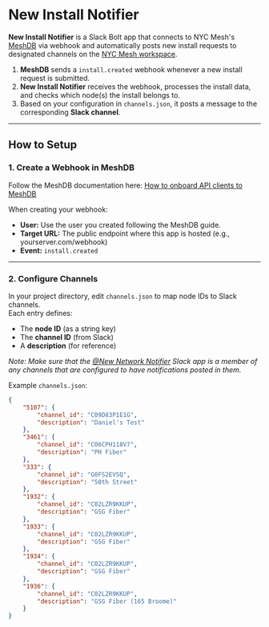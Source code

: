 # New Install Notifier

**New Install Notifier** is a Slack Bolt app that connects to NYC Mesh's [MeshDB](https://github.com/nycmeshnet/meshdb) via webhook and automatically posts new install requests to designated channels on the [NYC Mesh workspace](https://slack.nycmesh.net).  

1. **MeshDB** sends a `install.created` webhook whenever a new install request is submitted.
2. **New Install Notifier** receives the webhook, processes the install data, and checks which node(s) the install belongs to.
3. Based on your configuration in `channels.json`, it posts a message to the corresponding **Slack channel**.

---

## How to Setup

### 1. Create a Webhook in MeshDB
Follow the MeshDB documentation here: [How to onboard API clients to MeshDB](https://wiki.nycmesh.net/books/6-services-software/page/how-to-onboard-api-clients-to-meshdb#bkmrk-adding-a-new-webhook)

When creating your webhook:
- **User:** Use the user you created following the MeshDB guide.
- **Target URL:** The public endpoint where this app is hosted (e.g., yourserver.com/webhook)
- **Event:** `install.created`  

---

### 2. Configure Channels

In your project directory, edit `channels.json` to map node IDs to Slack channels.  
Each entry defines:
- The **node ID** (as a string key)
- The **channel ID** (from Slack)
- A **description** (for reference)

_Note: Make sure that the [@New Network Notifier](https://nycmesh.slack.com/marketplace/A09FLH1DAMP-new-install-notifier) Slack app is a member of any channels that are configured to have notifications posted in them._

Example `channels.json`:

```json
{
    "5107": {
        "channel_id": "C09D83P1E1G",
        "description": "Daniel's Test"
    },
    "3461": {
        "channel_id": "C06CPH118V7",
        "description": "PH Fiber"
    },
    "333": {
        "channel_id": "G0FS2EVSQ",
        "description": "50th Street"
    },
    "1932": {
        "channel_id": "C02LZR9KKUP",
        "description": "GSG Fiber"
    },
    "1933": {
        "channel_id": "C02LZR9KKUP",
        "description": "GSG Fiber"
    },
    "1934": {
        "channel_id": "C02LZR9KKUP",
        "description": "GSG Fiber"
    },
    "1936": {
        "channel_id": "C02LZR9KKUP",
        "description": "GSG Fiber (165 Broome)"
    }
}
